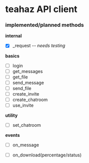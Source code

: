 teahaz API client
===================================================

### implemented/planned methods
**internal**
* [x] \_request *-- needs testing*

**basics**
* [ ] login
* [ ] get_messages
* [ ] get_file
* [ ] send_message
* [ ] send_file
* [ ] create_invite
* [ ] create_chatroom
* [ ] use_invite

**utility**
* [ ] set_chatroom

**events**
* [ ] on_message
* [ ] on_download(percentage/status)


